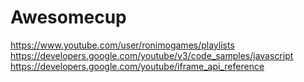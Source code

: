 # Awesomecup

https://www.youtube.com/user/ronimogames/playlists
https://developers.google.com/youtube/v3/code_samples/javascript
https://developers.google.com/youtube/iframe_api_reference
